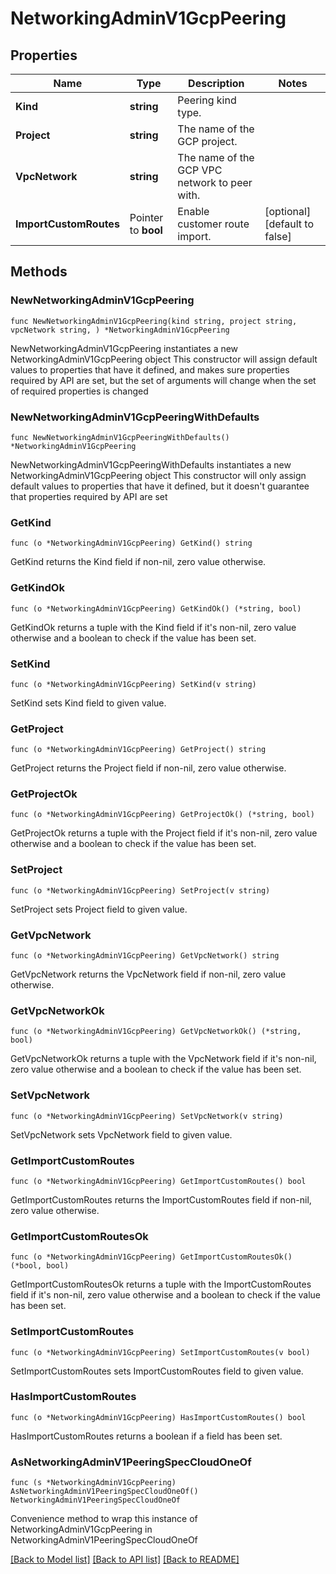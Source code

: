 # NetworkingAdminV1GcpPeering

## Properties

Name | Type | Description | Notes
------------ | ------------- | ------------- | -------------
**Kind** | **string** | Peering kind type. | 
**Project** | **string** | The name of the GCP project. | 
**VpcNetwork** | **string** | The name of the GCP VPC network to peer with. | 
**ImportCustomRoutes** | Pointer to **bool** | Enable customer route import. | [optional] [default to false]

## Methods

### NewNetworkingAdminV1GcpPeering

`func NewNetworkingAdminV1GcpPeering(kind string, project string, vpcNetwork string, ) *NetworkingAdminV1GcpPeering`

NewNetworkingAdminV1GcpPeering instantiates a new NetworkingAdminV1GcpPeering object
This constructor will assign default values to properties that have it defined,
and makes sure properties required by API are set, but the set of arguments
will change when the set of required properties is changed

### NewNetworkingAdminV1GcpPeeringWithDefaults

`func NewNetworkingAdminV1GcpPeeringWithDefaults() *NetworkingAdminV1GcpPeering`

NewNetworkingAdminV1GcpPeeringWithDefaults instantiates a new NetworkingAdminV1GcpPeering object
This constructor will only assign default values to properties that have it defined,
but it doesn't guarantee that properties required by API are set

### GetKind

`func (o *NetworkingAdminV1GcpPeering) GetKind() string`

GetKind returns the Kind field if non-nil, zero value otherwise.

### GetKindOk

`func (o *NetworkingAdminV1GcpPeering) GetKindOk() (*string, bool)`

GetKindOk returns a tuple with the Kind field if it's non-nil, zero value otherwise
and a boolean to check if the value has been set.

### SetKind

`func (o *NetworkingAdminV1GcpPeering) SetKind(v string)`

SetKind sets Kind field to given value.


### GetProject

`func (o *NetworkingAdminV1GcpPeering) GetProject() string`

GetProject returns the Project field if non-nil, zero value otherwise.

### GetProjectOk

`func (o *NetworkingAdminV1GcpPeering) GetProjectOk() (*string, bool)`

GetProjectOk returns a tuple with the Project field if it's non-nil, zero value otherwise
and a boolean to check if the value has been set.

### SetProject

`func (o *NetworkingAdminV1GcpPeering) SetProject(v string)`

SetProject sets Project field to given value.


### GetVpcNetwork

`func (o *NetworkingAdminV1GcpPeering) GetVpcNetwork() string`

GetVpcNetwork returns the VpcNetwork field if non-nil, zero value otherwise.

### GetVpcNetworkOk

`func (o *NetworkingAdminV1GcpPeering) GetVpcNetworkOk() (*string, bool)`

GetVpcNetworkOk returns a tuple with the VpcNetwork field if it's non-nil, zero value otherwise
and a boolean to check if the value has been set.

### SetVpcNetwork

`func (o *NetworkingAdminV1GcpPeering) SetVpcNetwork(v string)`

SetVpcNetwork sets VpcNetwork field to given value.


### GetImportCustomRoutes

`func (o *NetworkingAdminV1GcpPeering) GetImportCustomRoutes() bool`

GetImportCustomRoutes returns the ImportCustomRoutes field if non-nil, zero value otherwise.

### GetImportCustomRoutesOk

`func (o *NetworkingAdminV1GcpPeering) GetImportCustomRoutesOk() (*bool, bool)`

GetImportCustomRoutesOk returns a tuple with the ImportCustomRoutes field if it's non-nil, zero value otherwise
and a boolean to check if the value has been set.

### SetImportCustomRoutes

`func (o *NetworkingAdminV1GcpPeering) SetImportCustomRoutes(v bool)`

SetImportCustomRoutes sets ImportCustomRoutes field to given value.

### HasImportCustomRoutes

`func (o *NetworkingAdminV1GcpPeering) HasImportCustomRoutes() bool`

HasImportCustomRoutes returns a boolean if a field has been set.


### AsNetworkingAdminV1PeeringSpecCloudOneOf

`func (s *NetworkingAdminV1GcpPeering) AsNetworkingAdminV1PeeringSpecCloudOneOf() NetworkingAdminV1PeeringSpecCloudOneOf`

Convenience method to wrap this instance of NetworkingAdminV1GcpPeering in NetworkingAdminV1PeeringSpecCloudOneOf

[[Back to Model list]](../README.md#documentation-for-models) [[Back to API list]](../README.md#documentation-for-api-endpoints) [[Back to README]](../README.md)


